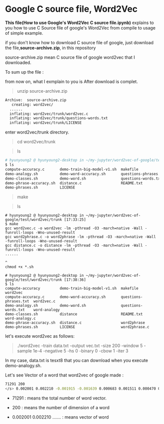# Google C source file, Word2Vec

**This file(How to use Google's Word2Vec C source file.ipynb)** explains to you how to use C Source file of google's Word2Vec from compile to usage of simple example.

if you don't know how to download C source file of google, just download the file,**source-archive.zip**, in this repository 

source-archive.zip mean C source file of google word2vec that I downloaded.

To sum up the file : 

from now on, what I exmplain to you is After download is complet. 

> unzip source-archive.zip

```bash
Archive:  source-archive.zip
   creating: word2vec/
  ......
  inflating: word2vec/trunk/word2vec.c  
  inflating: word2vec/trunk/questions-words.txt  
  inflating: word2vec/trunk/LICENSE  
```

enter word2vec/trunk directory. 

> cd word2vec/trunk

> ls 

```bash
# hyunyoung2 @ hyunyoung2-desktop in ~/my-jupyter/word2vec-of-google/test/word2vec/trunk [17:29:10] 
$ ls
compute-accuracy.c       demo-train-big-model-v1.sh  makefile               word2vec.c
demo-analogy.sh          demo-word-accuracy.sh       questions-phrases.txt  word-analogy.c
demo-classes.sh          demo-word.sh                questions-words.txt
demo-phrase-accuracy.sh  distance.c                  README.txt
demo-phrases.sh          LICENSE     
```

> make 

> ls 

```
# hyunyoung2 @ hyunyoung2-desktop in ~/my-jupyter/word2vec-of-google/test/word2vec/trunk [17:33:25] 
$ make
gcc word2vec.c -o word2vec -lm -pthread -O3 -march=native -Wall -funroll-loops -Wno-unused-result
gcc word2phrase.c -o word2phrase -lm -pthread -O3 -march=native -Wall -funroll-loops -Wno-unused-result
gcc distance.c -o distance -lm -pthread -O3 -march=native -Wall -funroll-loops -Wno-unused-result
......
                                                                                                   ^
chmod +x *.sh

# hyunyoung2 @ hyunyoung2-desktop in ~/my-jupyter/word2vec-of-google/test/word2vec/trunk [17:38:36] 
$ ls
compute-accuracy         demo-train-big-model-v1.sh  makefile               word2vec
compute-accuracy.c       demo-word-accuracy.sh       questions-phrases.txt  word2vec.c
demo-analogy.sh          demo-word.sh                questions-words.txt    word-analogy
demo-classes.sh          distance                    README.txt             word-analogy.c
demo-phrase-accuracy.sh  distance.c                  word2phrase
demo-phrases.sh          LICENSE                     word2phrase.c

```

let's execute word2vec as follows:

> ./word2vec -train data.txt -output vec.txt -size 200 -window 5 -sample 1e-4 -negative 5 -hs 0 -binary 0 -cbow 1 -iter 3

In my case, data.txt is tesxt8 that you can download when you execute demo-analogy.sh. 

Let's see Vector of a word that word2vec of google made :

```bash 
71291 200
</s> 0.002001 0.002210 -0.001915 -0.001639 0.000683 0.001511 0.000470 0.000106 -0.001802 0.001109 -0.002178 0.000625 -0.000376 -0.000479 -0.001658 -0.000941 0.001290 0.001513 0.001485 0.000799 0.000772 -0.001901 -0.002048 0.002485 0.001901 0.001545 -0.000302 0.002008 -0.000247 0.000367 -0.000075 -0.001492 0.000656 -0.000669 -0.001913 0.002377 0.002190 -0.000548 -0.000113 0.000255 -0.001819 -0.002004 0.002277 0.000032 -0.001291 -0.001521 -0.001538 0.000848 0.000101 0.000666 -0.002107 -0.001904 -0.000065 0.000572 0.001275 -0.001585 0.002040 0.000463 0.000560 -0.000304 0.001493 -0.001144 -0.001049 0.001079 -0.000377 0.000515 0.000902 -0.002044 -0.000992 0.001457 0.002116 0.001966 -0.001523 -0.001054 -0.000455 0.001001 -0.001894 0.001499 0.001394 -0.000799 -0.000776 -0.001119 0.002114 0.001956 -0.000590 0.002107 0.002410 0.000908 0.002491 -0.001556 -0.000766 -0.001054 -0.001454 0.001407 0.000790 0.000212 -0.001097 0.000762 0.001530 0.0
```
 - 71291 : means the total number of word vector. 
 
 - 200 : means the number of dimension of a word
 
 - </s> 0.002001 0.002210 ....... : means vector of </s> word
